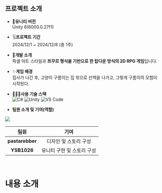 ## 프로젝트 소개
- **🌟유니티 버전**
  <br> Unity 6(6000.0.27f1)
  
- 🗓️**프로젝트 기간**
  <br> 2024/12/1 ~ 2024/12/8 (총 1주)

- 🧶**개발 소개**
  <br> 픽셀 아트 스타일과 <strong>쯔꾸르 형식을 기반으로 한 탑다운 방식의 2D RPG 게임</strong>입니다.

- ✨**게임 배경**
  <br> 집사가 나간 후, 고양이 구름이는 집 밖으로 산책을 나가고, 그렇게 구름이의 모험이 시작된다.

- 🧑🏻‍💻**사용 기술 스택**
  <br> ![C#](https://img.shields.io/badge/-C%23-239120?style=flat-square&logo=csharp&logoColor=white)
  ![Unity](https://img.shields.io/badge/-Unity-100000?style=flat-square&logo=unity&logoColor=white)
  ![VS Code](https://img.shields.io/badge/-VS%20Code-007ACC?style=flat-square&logo=visualstudiocode&logoColor=white)

  
- **팀원 소개 및 기여(역할)**
<a href="https://github.com/pastarobber/Maze/graphs/contributors">
  <img src="https://contrib.rocks/image?repo=pastarobber/Maze" style="zoom: 100%;"/></a>

|    팀원    |                      기여                       |
| :--------: | :---------------------------------------------: |
| **pastarobber** |    디자인 및 스토리 구성  |
| **YSB1026** | 유니티 구현 및 스토리 구성  |
</p>
<br>

# 내용 소개
